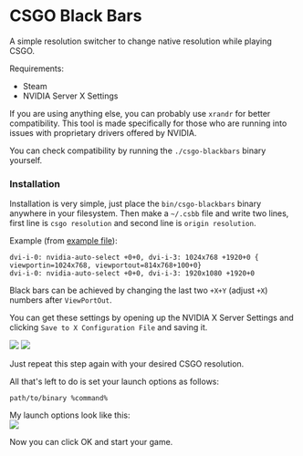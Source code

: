 # CSGO Black Bars

A simple resolution switcher to change native resolution while playing CSGO.

Requirements:
- Steam
- NVIDIA Server X Settings

If you are using anything else, you can probably use `xrandr` for better compatibility. This tool is made specifically for those who are running into issues with proprietary drivers offered by NVIDIA.

You can check compatibility by running the `./csgo-blackbars` binary yourself.

### Installation

Installation is very simple, just place the `bin/csgo-blackbars` binary anywhere in your filesystem. Then make a `~/.csbb` file and write two lines, first line is `csgo resolution` and second line is `origin resolution`.

Example (from [example file](https://github.com/woat/csgo-blackbars/blob/master/.csbb)):
```
dvi-i-0: nvidia-auto-select +0+0, dvi-i-3: 1024x768 +1920+0 { viewportin=1024x768, viewportout=814x768+100+0}
dvi-i-0: nvidia-auto-select +0+0, dvi-i-3: 1920x1080 +1920+0
```

Black bars can be achieved by changing the last two `+X+Y` (adjust `+X`) numbers after `ViewPortOut`.

You can get these settings by opening up the NVIDIA X Server Settings and clicking `Save to X Configuration File` and saving it. 

![](https://i.imgur.com/IBGgO9b.png)
![](https://i.imgur.com/n3pLqFN.png)

Just repeat this step again with your desired CSGO resolution.

All that's left to do is set your launch options as follows:
```
path/to/binary %command%
```

My launch options look like this:  
![](https://i.imgur.com/hZjyBod.png)

Now you can click OK and start your game.
